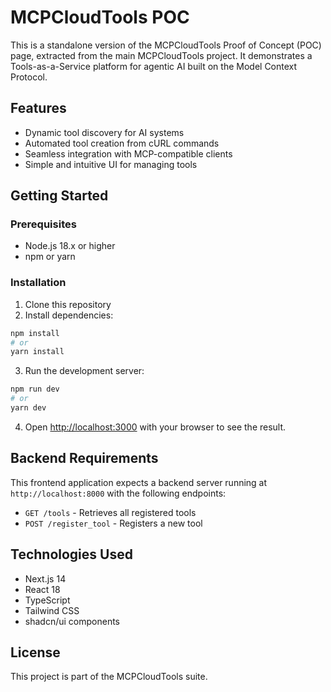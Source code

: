 # MCPCloudTools POC

This is a standalone version of the MCPCloudTools Proof of Concept (POC) page, extracted from the main MCPCloudTools project. It demonstrates a Tools-as-a-Service platform for agentic AI built on the Model Context Protocol.

## Features

- Dynamic tool discovery for AI systems
- Automated tool creation from cURL commands
- Seamless integration with MCP-compatible clients
- Simple and intuitive UI for managing tools

## Getting Started

### Prerequisites

- Node.js 18.x or higher
- npm or yarn

### Installation

1. Clone this repository
2. Install dependencies:

```bash
npm install
# or
yarn install
```

3. Run the development server:

```bash
npm run dev
# or
yarn dev
```

4. Open [http://localhost:3000](http://localhost:3000) with your browser to see the result.

## Backend Requirements

This frontend application expects a backend server running at `http://localhost:8000` with the following endpoints:

- `GET /tools` - Retrieves all registered tools
- `POST /register_tool` - Registers a new tool

## Technologies Used

- Next.js 14
- React 18
- TypeScript
- Tailwind CSS
- shadcn/ui components

## License

This project is part of the MCPCloudTools suite.
